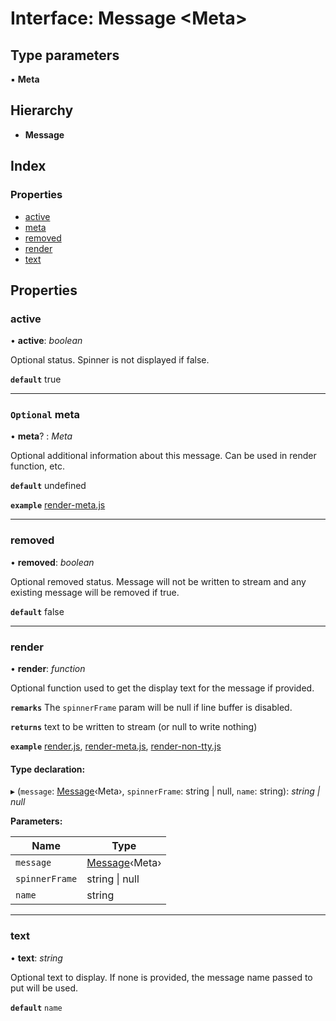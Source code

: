 # Interface: Message <**Meta**>

## Type parameters

▪ **Meta**

## Hierarchy

- **Message**

## Index

### Properties

- [active](message.md#active)
- [meta](message.md#optional-meta)
- [removed](message.md#removed)
- [render](message.md#render)
- [text](message.md#text)

## Properties

### <a id="active" name="active"></a> active

• **active**: _boolean_

Optional status. Spinner is not displayed if false.

**`default`** true

---

### <a id="optional-meta" name="optional-meta"></a> `Optional` meta

• **meta**? : _Meta_

Optional additional information about this message. Can be used in render function, etc.

**`default`** undefined

**`example`** [ render-meta.js](https://github.com/adamjarret/twisters/tree/master/packages/examples-js/bin/render-meta.js)

---

### <a id="removed" name="removed"></a> removed

• **removed**: _boolean_

Optional removed status.
Message will not be written to stream and any existing message will be removed if true.

**`default`** false

---

### <a id="render" name="render"></a> render

• **render**: _function_

Optional function used to get the display text for the message if provided.

**`remarks`** The `spinnerFrame` param will be null if line buffer is disabled.

**`returns`** text to be written to stream (or null to write nothing)

**`example`**
[render.js](https://github.com/adamjarret/twisters/tree/master/packages/examples-js/bin/render.js),
[render-meta.js](https://github.com/adamjarret/twisters/tree/master/packages/examples-js/bin/render-meta.js),
[render-non-tty.js](https://github.com/adamjarret/twisters/tree/master/packages/examples-js/bin/render-non-tty.js)

#### Type declaration:

▸ (`message`: [Message](message.md)‹Meta›, `spinnerFrame`: string | null, `name`: string): _string | null_

**Parameters:**

| Name           | Type                        |
| -------------- | --------------------------- |
| `message`      | [Message](message.md)‹Meta› |
| `spinnerFrame` | string &#124; null          |
| `name`         | string                      |

---

### <a id="text" name="text"></a> text

• **text**: _string_

Optional text to display. If none is provided, the message name passed to put will be used.

**`default`** `name`
